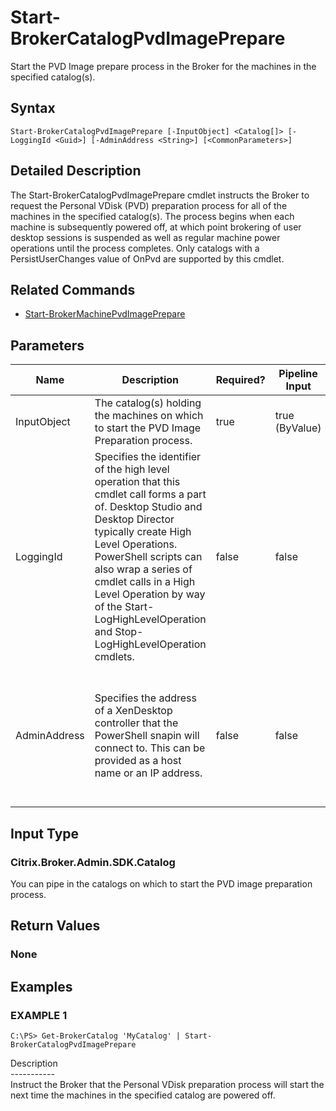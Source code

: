 ﻿# Start-BrokerCatalogPvdImagePrepare

   Start the PVD Image prepare process in the Broker for the machines in the specified catalog(s).

## Syntax
```
Start-BrokerCatalogPvdImagePrepare [-InputObject] <Catalog[]> [-LoggingId <Guid>] [-AdminAddress <String>] [<CommonParameters>]
```

## Detailed Description
   The Start-BrokerCatalogPvdImagePrepare cmdlet instructs the Broker to request the Personal VDisk (PVD) preparation process for all of the machines in the specified catalog(s). The process begins when each machine is subsequently powered off, at which point brokering of user desktop sessions is suspended as well as regular machine power operations until the process completes. Only catalogs with a PersistUserChanges value of OnPvd are supported by this cmdlet.

## Related Commands
  * [Start-BrokerMachinePvdImagePrepare](Start-BrokerMachinePvdImagePrepare/)
## Parameters

| Name   | Description | Required? | Pipeline Input | Default Value |
| --- | --- | --- | --- | --- |
| InputObject | The catalog(s) holding the machines on which to start the PVD Image Preparation process. | true | true (ByValue) |  |
| LoggingId | Specifies the identifier of the high level operation that this cmdlet call forms a part of. Desktop Studio and Desktop Director typically create High Level Operations. PowerShell scripts can also wrap a series of cmdlet calls in a High Level Operation by way of the Start-LogHighLevelOperation and Stop-LogHighLevelOperation cmdlets. | false | false |  |
| AdminAddress | Specifies the address of a XenDesktop controller that the PowerShell snapin will connect to. This can be provided as a host name or an IP address. | false | false | Localhost. Once a value is provided by any cmdlet, this value will become the default. |

## Input Type
### Citrix.Broker.Admin.SDK.Catalog
   You can pipe in the catalogs on which to start the PVD image preparation process.
## Return Values
### None
   
## Examples

### EXAMPLE 1
```
C:\PS> Get-BrokerCatalog 'MyCatalog' | Start-BrokerCatalogPvdImagePrepare
```
   Description<br>-----------<br>Instruct the Broker that the Personal VDisk preparation process will start the next time the machines in the specified catalog are powered off.
